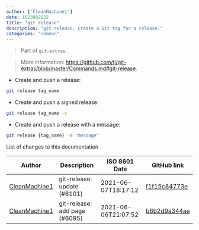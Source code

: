 ```yaml
---
author: ['CleanMachine1']
date: 1623082632
title: "git release"
description: "git release, Create a Git tag for a release."
categories: "common"
---
```

> Part of `git-extras`.

> More information: <https://github.com/tj/git-extras/blob/master/Commands.md#git-release>.

- Create and push a release:

```bash
git release tag_name
```

- Create and push a signed release:

```bash
git release tag_name -s
```

- Create and push a release with a message:

```bash
git release {tag_name} -m "message"
```
List of changes to this documentation


Author | Description | ISO 8601 Date | GitHub link
------|-----|-----|-----
[CleanMachine1](mailto:78213164+CleanMachine1@users.noreply.github.com) | git-release: update (#6101) | 2021-06-07T18:17:12 | [f1f15c84773e](https://github.com/tldr-pages/tldr/commit/f1f15c84773ebf3765c7f1798d9536adc1f33c8f)
[CleanMachine1](mailto:78213164+CleanMachine1@users.noreply.github.com) | git-release: add page (#6095) | 2021-06-06T21:07:52 | [b6b2d9a344ae](https://github.com/tldr-pages/tldr/commit/b6b2d9a344ae13955e42fdda2d76f8882ba8737a)

